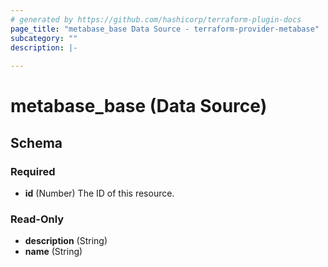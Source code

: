 ```yaml
---
# generated by https://github.com/hashicorp/terraform-plugin-docs
page_title: "metabase_base Data Source - terraform-provider-metabase"
subcategory: ""
description: |-
  
---
```


# metabase_base (Data Source)





<!-- schema generated by tfplugindocs -->
## Schema

### Required

- **id** (Number) The ID of this resource.

### Read-Only

- **description** (String)
- **name** (String)



